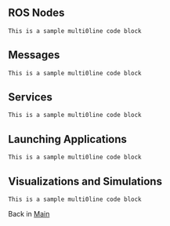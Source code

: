 ## ROS Nodes  
```
This is a sample multi0line code block
```
## Messages  
```
This is a sample multi0line code block
```
## Services  
```
This is a sample multi0line code block
```
## Launching Applications  
```
This is a sample multi0line code block
```
## Visualizations and Simulations
```
This is a sample multi0line code block
```
Back in [Main](../README.md)
